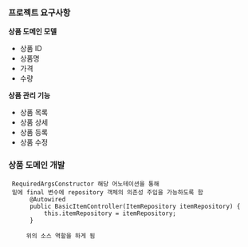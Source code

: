 ### 프로젝트 요구사항

**상품 도메인 모델**
- 상품 ID 
- 상품명
- 가격
- 수량

**상품 관리 기능**
- 상품 목록
- 상품 상세
- 상품 등록
- 상품 수정

### 상품 도메인 개발

```
 RequiredArgsConstructor 해당 어노테이션을 통해 
 밑에 final 변수에 repository 객체의 의존성 주입을 가능하도록 함
      @Autowired
      public BasicItemController(ItemRepository itemRepository) {
          this.itemRepository = itemRepository;
      }
      
     위의 소스 역할을 하게 됨
```

